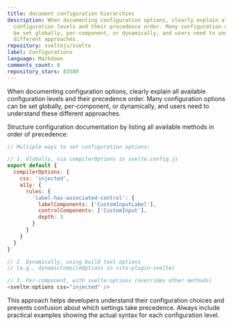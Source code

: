 ```yaml
---
title: document configuration hierarchies
description: When documenting configuration options, clearly explain all available
  configuration levels and their precedence order. Many configuration options can
  be set globally, per-component, or dynamically, and users need to understand these
  different approaches.
repository: sveltejs/svelte
label: Configurations
language: Markdown
comments_count: 6
repository_stars: 83580
---
```


When documenting configuration options, clearly explain all available configuration levels and their precedence order. Many configuration options can be set globally, per-component, or dynamically, and users need to understand these different approaches.

Structure configuration documentation by listing all available methods in order of precedence:

```js
// Multiple ways to set configuration options:

// 1. Globally, via compilerOptions in svelte.config.js
export default {
  compilerOptions: {
    css: 'injected',
    a11y: {
      rules: {
        'label-has-associated-control': {
          labelComponents: ['CustomInputLabel'],
          controlComponents: ['CustomInput'],
          depth: 3
        }
      }
    }
  }
}

// 2. Dynamically, using build tool options
// (e.g., dynamicCompileOptions in vite-plugin-svelte)

// 3. Per-component, with svelte:options (overrides other methods)
<svelte:options css="injected" />
```

This approach helps developers understand their configuration choices and prevents confusion about which settings take precedence. Always include practical examples showing the actual syntax for each configuration level.